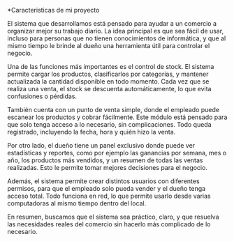 *Caracteristicas de mi proyecto

El sistema que desarrollamos está pensado para ayudar a un comercio a organizar mejor su trabajo diario. La idea principal es que sea fácil de usar, incluso para personas que no tienen conocimientos de informática, y que al mismo tiempo le brinde al dueño una herramienta útil para controlar el negocio.

Una de las funciones más importantes es el control de stock. El sistema permite cargar los productos, clasificarlos por categorías, y mantener actualizada la cantidad disponible en todo momento. Cada vez que se realiza una venta, el stock se descuenta automáticamente, lo que evita confusiones o pérdidas.

También cuenta con un punto de venta simple, donde el empleado puede escanear los productos y cobrar fácilmente. Este módulo está pensado para que solo tenga acceso a lo necesario, sin complicaciones. Todo queda registrado, incluyendo la fecha, hora y quién hizo la venta.

Por otro lado, el dueño tiene un panel exclusivo donde puede ver estadísticas y reportes, como por ejemplo las ganancias por semana, mes o año, los productos más vendidos, y un resumen de todas las ventas realizadas. Esto le permite tomar mejores decisiones para el negocio.

Además, el sistema permite crear distintos usuarios con diferentes permisos, para que el empleado solo pueda vender y el dueño tenga acceso total. Todo funciona en red, lo que permite usarlo desde varias computadoras al mismo tiempo dentro del local.

En resumen, buscamos que el sistema sea práctico, claro, y que resuelva las necesidades reales del comercio sin hacerlo más complicado de lo necesario.